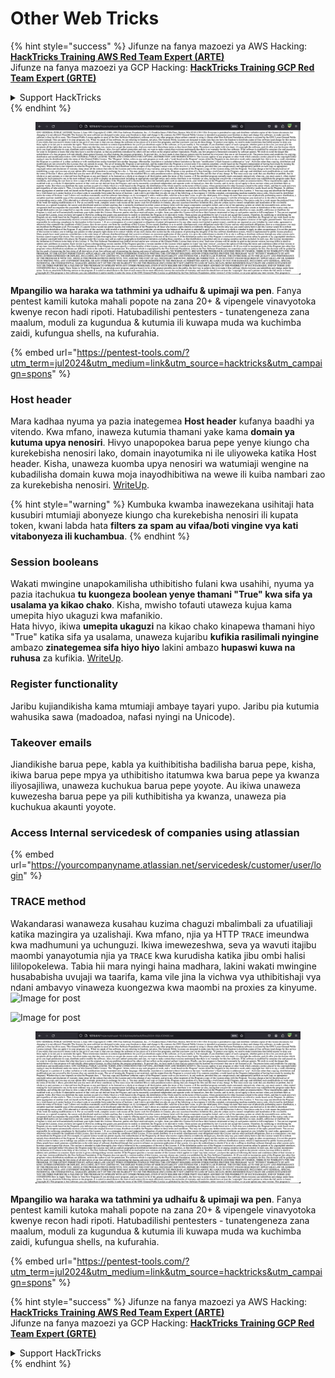 # Other Web Tricks

{% hint style="success" %}
Jifunze na fanya mazoezi ya AWS Hacking:<img src="/.gitbook/assets/arte.png" alt="" data-size="line">[**HackTricks Training AWS Red Team Expert (ARTE)**](https://training.hacktricks.xyz/courses/arte)<img src="/.gitbook/assets/arte.png" alt="" data-size="line">\
Jifunze na fanya mazoezi ya GCP Hacking: <img src="/.gitbook/assets/grte.png" alt="" data-size="line">[**HackTricks Training GCP Red Team Expert (GRTE)**<img src="/.gitbook/assets/grte.png" alt="" data-size="line">](https://training.hacktricks.xyz/courses/grte)

<details>

<summary>Support HackTricks</summary>

* Angalia [**mpango wa usajili**](https://github.com/sponsors/carlospolop)!
* **Jiunge na** 💬 [**kikundi cha Discord**](https://discord.gg/hRep4RUj7f) au [**kikundi cha telegram**](https://t.me/peass) au **tufuatilie** kwenye **Twitter** 🐦 [**@hacktricks\_live**](https://twitter.com/hacktricks\_live)**.**
* **Shiriki mbinu za hacking kwa kuwasilisha PRs kwa** [**HackTricks**](https://github.com/carlospolop/hacktricks) na [**HackTricks Cloud**](https://github.com/carlospolop/hacktricks-cloud) github repos.

</details>
{% endhint %}

<figure><img src="/.gitbook/assets/image (14) (1).png" alt=""><figcaption></figcaption></figure>

**Mpangilio wa haraka wa tathmini ya udhaifu & upimaji wa pen**. Fanya pentest kamili kutoka mahali popote na zana 20+ & vipengele vinavyotoka kwenye recon hadi ripoti. Hatubadilishi pentesters - tunatengeneza zana maalum, moduli za kugundua & kutumia ili kuwapa muda wa kuchimba zaidi, kufungua shells, na kufurahia.

{% embed url="https://pentest-tools.com/?utm_term=jul2024&utm_medium=link&utm_source=hacktricks&utm_campaign=spons" %}

### Host header

Mara kadhaa nyuma ya pazia inategemea **Host header** kufanya baadhi ya vitendo. Kwa mfano, inaweza kutumia thamani yake kama **domain ya kutuma upya nenosiri**. Hivyo unapopokea barua pepe yenye kiungo cha kurekebisha nenosiri lako, domain inayotumika ni ile uliyoweka katika Host header. Kisha, unaweza kuomba upya nenosiri wa watumiaji wengine na kubadilisha domain kuwa moja inayodhibitiwa na wewe ili kuiba nambari zao za kurekebisha nenosiri. [WriteUp](https://medium.com/nassec-cybersecurity-writeups/how-i-was-able-to-take-over-any-users-account-with-host-header-injection-546fff6d0f2).

{% hint style="warning" %}
Kumbuka kwamba inawezekana usihitaji hata kusubiri mtumiaji abonyeze kiungo cha kurekebisha nenosiri ili kupata token, kwani labda hata **filters za spam au vifaa/boti vingine vya kati vitabonyeza ili kuchambua**.
{% endhint %}

### Session booleans

Wakati mwingine unapokamilisha uthibitisho fulani kwa usahihi, nyuma ya pazia itachukua **tu kuongeza boolean yenye thamani "True" kwa sifa ya usalama ya kikao chako**. Kisha, mwisho tofauti utaweza kujua kama umepita hiyo ukaguzi kwa mafanikio.\
Hata hivyo, ikiwa **umepita ukaguzi** na kikao chako kinapewa thamani hiyo "True" katika sifa ya usalama, unaweza kujaribu **kufikia rasilimali nyingine** ambazo **zinategemea sifa hiyo hiyo** lakini ambazo **hupaswi kuwa na ruhusa** za kufikia. [WriteUp](https://medium.com/@ozguralp/a-less-known-attack-vector-second-order-idor-attacks-14468009781a).

### Register functionality

Jaribu kujiandikisha kama mtumiaji ambaye tayari yupo. Jaribu pia kutumia wahusika sawa (madoadoa, nafasi nyingi na Unicode).

### Takeover emails

Jiandikishe barua pepe, kabla ya kuithibitisha badilisha barua pepe, kisha, ikiwa barua pepe mpya ya uthibitisho itatumwa kwa barua pepe ya kwanza iliyosajiliwa, unaweza kuchukua barua pepe yoyote. Au ikiwa unaweza kuwezesha barua pepe ya pili kuthibitisha ya kwanza, unaweza pia kuchukua akaunti yoyote.

### Access Internal servicedesk of companies using atlassian

{% embed url="https://yourcompanyname.atlassian.net/servicedesk/customer/user/login" %}

### TRACE method

Wakandarasi wanaweza kusahau kuzima chaguzi mbalimbali za ufuatiliaji katika mazingira ya uzalishaji. Kwa mfano, njia ya HTTP `TRACE` imeundwa kwa madhumuni ya uchunguzi. Ikiwa imewezeshwa, seva ya wavuti itajibu maombi yanayotumia njia ya `TRACE` kwa kurudisha katika jibu ombi halisi lililopokelewa. Tabia hii mara nyingi haina madhara, lakini wakati mwingine husababisha uvujaji wa taarifa, kama vile jina la vichwa vya uthibitishaji vya ndani ambavyo vinaweza kuongezwa kwa maombi na proxies za kinyume.![Image for post](https://miro.medium.com/max/60/1\*wDFRADTOd9Tj63xucenvAA.png?q=20)

![Image for post](https://miro.medium.com/max/1330/1\*wDFRADTOd9Tj63xucenvAA.png)


<figure><img src="/.gitbook/assets/image (14) (1).png" alt=""><figcaption></figcaption></figure>

**Mpangilio wa haraka wa tathmini ya udhaifu & upimaji wa pen**. Fanya pentest kamili kutoka mahali popote na zana 20+ & vipengele vinavyotoka kwenye recon hadi ripoti. Hatubadilishi pentesters - tunatengeneza zana maalum, moduli za kugundua & kutumia ili kuwapa muda wa kuchimba zaidi, kufungua shells, na kufurahia.

{% embed url="https://pentest-tools.com/?utm_term=jul2024&utm_medium=link&utm_source=hacktricks&utm_campaign=spons" %}

{% hint style="success" %}
Jifunze na fanya mazoezi ya AWS Hacking:<img src="/.gitbook/assets/arte.png" alt="" data-size="line">[**HackTricks Training AWS Red Team Expert (ARTE)**](https://training.hacktricks.xyz/courses/arte)<img src="/.gitbook/assets/arte.png" alt="" data-size="line">\
Jifunze na fanya mazoezi ya GCP Hacking: <img src="/.gitbook/assets/grte.png" alt="" data-size="line">[**HackTricks Training GCP Red Team Expert (GRTE)**<img src="/.gitbook/assets/grte.png" alt="" data-size="line">](https://training.hacktricks.xyz/courses/grte)

<details>

<summary>Support HackTricks</summary>

* Angalia [**mpango wa usajili**](https://github.com/sponsors/carlospolop)!
* **Jiunge na** 💬 [**kikundi cha Discord**](https://discord.gg/hRep4RUj7f) au [**kikundi cha telegram**](https://t.me/peass) au **tufuatilie** kwenye **Twitter** 🐦 [**@hacktricks\_live**](https://twitter.com/hacktricks\_live)**.**
* **Shiriki mbinu za hacking kwa kuwasilisha PRs kwa** [**HackTricks**](https://github.com/carlospolop/hacktricks) na [**HackTricks Cloud**](https://github.com/carlospolop/hacktricks-cloud) github repos.

</details>
{% endhint %}
